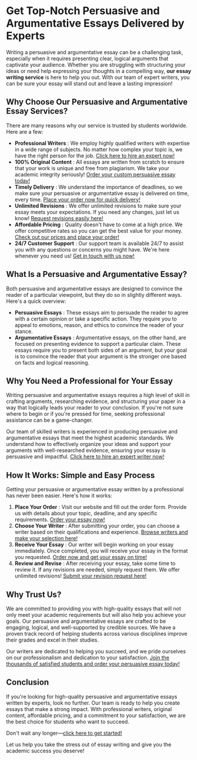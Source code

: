 # Get Top-Notch Persuasive and Argumentative Essays Delivered by Experts

Writing a persuasive and argumentative essay can be a challenging task, especially when it requires presenting clear, logical arguments that captivate your audience. Whether you are struggling with structuring your ideas or need help expressing your thoughts in a compelling way, **our essay writing service** is here to help you out. With our team of expert writers, you can be sure your essay will stand out and leave a lasting impression!

## Why Choose Our Persuasive and Argumentative Essay Services?

There are many reasons why our service is trusted by students worldwide. Here are a few:

- **Professional Writers** : We employ highly qualified writers with expertise in a wide range of subjects. No matter how complex your topic is, we have the right person for the job. [Click here to hire an expert now!](https://tinyurl.com/topessay?keyword=persuasive+and+argumentative+essay)
- **100% Original Content** : All essays are written from scratch to ensure that your work is unique and free from plagiarism. We take your academic integrity seriously! [Order your custom persuasive essay today!](https://tinyurl.com/topessay?keyword=persuasive+and+argumentative+essay)
- **Timely Delivery** : We understand the importance of deadlines, so we make sure your persuasive or argumentative essay is delivered on time, every time. [Place your order now for quick delivery!](https://tinyurl.com/topessay?keyword=persuasive+and+argumentative+essay)
- **Unlimited Revisions** : We offer unlimited revisions to make sure your essay meets your expectations. If you need any changes, just let us know! [Request revisions easily here!](https://tinyurl.com/topessay?keyword=persuasive+and+argumentative+essay)
- **Affordable Pricing** : Quality doesn't have to come at a high price. We offer competitive rates so you can get the best value for your money. [Check out our prices and place your order!](https://tinyurl.com/topessay?keyword=persuasive+and+argumentative+essay)
- **24/7 Customer Support** : Our support team is available 24/7 to assist you with any questions or concerns you might have. We're here whenever you need us! [Get in touch with us now!](https://tinyurl.com/topessay?keyword=persuasive+and+argumentative+essay)

## What Is a Persuasive and Argumentative Essay?

Both persuasive and argumentative essays are designed to convince the reader of a particular viewpoint, but they do so in slightly different ways. Here's a quick overview:

- **Persuasive Essays** : These essays aim to persuade the reader to agree with a certain opinion or take a specific action. They require you to appeal to emotions, reason, and ethics to convince the reader of your stance.
- **Argumentative Essays** : Argumentative essays, on the other hand, are focused on presenting evidence to support a particular claim. These essays require you to present both sides of an argument, but your goal is to convince the reader that your argument is the stronger one based on facts and logical reasoning.

## Why You Need a Professional for Your Essay

Writing persuasive and argumentative essays requires a high level of skill in crafting arguments, researching evidence, and structuring your paper in a way that logically leads your reader to your conclusion. If you're not sure where to begin or if you're pressed for time, seeking professional assistance can be a game-changer.

Our team of skilled writers is experienced in producing persuasive and argumentative essays that meet the highest academic standards. We understand how to effectively organize your ideas and support your arguments with well-researched evidence, ensuring your essay is persuasive and impactful. [Click here to hire an expert writer now!](https://tinyurl.com/topessay?keyword=persuasive+and+argumentative+essay)

## How It Works: Simple and Easy Process

Getting your persuasive or argumentative essay written by a professional has never been easier. Here's how it works:

1. **Place Your Order** : Visit our website and fill out the order form. Provide us with details about your topic, deadline, and any specific requirements. [Order your essay now!](https://tinyurl.com/topessay?keyword=persuasive+and+argumentative+essay)
2. **Choose Your Writer** : After submitting your order, you can choose a writer based on their qualifications and experience. [Browse writers and make your selection here!](https://tinyurl.com/topessay?keyword=persuasive+and+argumentative+essay)
3. **Receive Your Essay** : Our writer will begin working on your essay immediately. Once completed, you will receive your essay in the format you requested. [Order now and get your essay on time!](https://tinyurl.com/topessay?keyword=persuasive+and+argumentative+essay)
4. **Review and Revise** : After receiving your essay, take some time to review it. If any revisions are needed, simply request them. We offer unlimited revisions! [Submit your revision request here!](https://tinyurl.com/topessay?keyword=persuasive+and+argumentative+essay)

## Why Trust Us?

We are committed to providing you with high-quality essays that will not only meet your academic requirements but will also help you achieve your goals. Our persuasive and argumentative essays are crafted to be engaging, logical, and well-supported by credible sources. We have a proven track record of helping students across various disciplines improve their grades and excel in their studies.

Our writers are dedicated to helping you succeed, and we pride ourselves on our professionalism and dedication to your satisfaction. [Join the thousands of satisfied students and order your persuasive essay today!](https://tinyurl.com/topessay?keyword=persuasive+and+argumentative+essay)

## Conclusion

If you're looking for high-quality persuasive and argumentative essays written by experts, look no further. Our team is ready to help you create essays that make a strong impact. With professional writers, original content, affordable pricing, and a commitment to your satisfaction, we are the best choice for students who want to succeed.

Don't wait any longer—[click here to get started!](https://tinyurl.com/topessay?keyword=persuasive+and+argumentative+essay)

Let us help you take the stress out of essay writing and give you the academic success you deserve!
